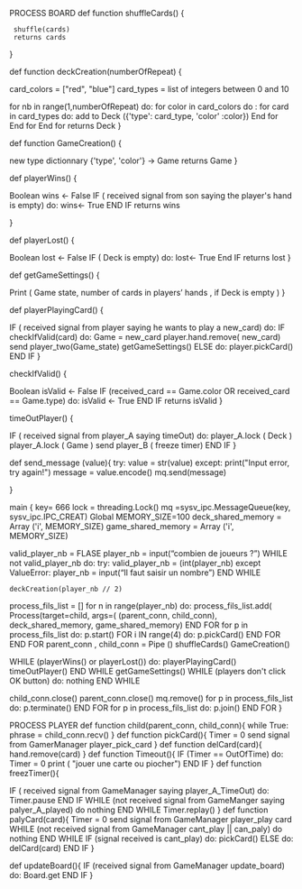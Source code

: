 

PROCESS BOARD
 def function shuffleCards() {

     shuffle(cards)
     returns cards
}

 def function deckCreation(numberOfRepeat) {

card_colors = ["red", "blue"]
card_types = list of integers between 0 and 10

for nb in range(1,numberOfRepeat) do:
  for color in card_colors do :
    for card in card_types do:
      add to Deck ({'type': card_type, 'color' :color})
    End for
  End for
End for
returns Deck
 }

 def function GameCreation() {

new type dictionnary {'type', 'color'} -> Game 
returns Game
 }



def playerWins() {

 Boolean wins <- False
IF ( received signal from son saying the player's hand is empty) do:
    wins<- True
END IF
returns wins

 }


def playerLost() {

 Boolean lost <- False
IF ( Deck is empty) do:
    lost<- True
End IF
returns lost
 }


def getGameSettings() {

 Print ( Game state, number of cards in players’ hands	, if Deck is empty )
 }


def playerPlayingCard() {

 IF ( received signal from player saying he wants to play a new_card) do:
    IF checkIfValid(card) do:
      Game = new_card
      player.hand.remove( new_card)
      send player_two(Game_state)
      getGameSettings()
    ELSE do:
     player.pickCard()
END IF
}

checkIfValid() {

 Boolean isValid <- False
IF (received_card == Game.color OR received_card == Game.type) do:
    isValid <- True
END IF
returns isValid
 }


timeOutPlayer() {

 IF ( received signal from player_A saying timeOut) do:
    player_A.lock ( Deck )
    player_A.lock ( Game )
    send player_B ( freeze timer)
END IF
 }

def send_message (value){
try:
    	value =  str(value)
except:
    	print("Input error, try again!")
message = value.encode()
	mq.send(message)

}


main {
	key= 666
lock = threading.Lock()
mq =sysv_ipc.MessageQueue(key, sysv_ipc.IPC_CREAT)
Global MEMORY_SIZE=100
deck_shared_memory = Array ('i', MEMORY_SIZE)
game_shared_memory = Array ('i', MEMORY_SIZE)


valid_player_nb = FLASE
	player_nb = input(“combien de joueurs ?”)
WHILE not valid_player_nb do:
		try:
			valid_player_nb = (int(player_nb)
		except ValueError:
			player_nb = input(“Il faut saisir un nombre”)
	END WHILE

	deckCreation(player_nb // 2)
process_fils_list = []
for n in range(player_nb) do:
		process_fils_list.add( Process(target=child, args=( (parent_conn, child_conn), deck_shared_memory, game_shared_memory)
END FOR
for p in process_fils_list do:
	p.start()
 	FOR i IN range(4) do:
		p.pickCard() 
	END FOR
END FOR
parent_conn , child_conn = Pipe ()
shuffleCards() 
GameCreation() 

WHILE (playerWins() or playerLost()) do:
playerPlayingCard()
timeOutPlayer()
END WHILE
getGameSettings()
WHILE (players don't click OK button) do: nothing
END WHILE


child_conn.close()
parent_conn.close()
mq.remove()
for p in process_fils_list do:
	p.terminate()
END FOR
for p in process_fils_list do:
	p.join()
END FOR
}


PROCESS PLAYER
def function child(parent_conn, child_conn){
	while True:
    	phrase = child_conn.recv()
}
def function pickCard(){
  Timer = 0
  send signal from GamerManager player_pick_card
}
def function delCard(card){
hand.remove(card)
}
def function Timeout(){
IF (Timer == OutOfTime) do:
Timer = 0
  print ( "jouer une carte ou piocher")
END IF
}
def function freezTimer(){

IF ( received signal from GameManager saying player_A_TimeOut) do: 
Timer.pause
 END IF
 WHILE (not received signal from GameManger saying palyer_A_played) do nothing 
END WHILE 
Timer.replay()
}
def function palyCard(card){
Timer = 0 
send signal from GameManager player_play card
 WHILE (not received signal from GameManager cant_play || can_paly) do nothing END WHILE 
IF (signal received is cant_play) do: 
pickCard() 
ELSE do:
 delCard(card)
 END IF
}

def updateBoard(){
IF (received signal from GameManager update_board) do: 
Board.get
 END IF
}